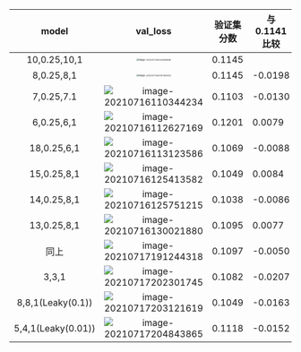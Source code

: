 |       model        |                           val_loss                           | 验证集分数 | 与0.1141比较 | 提交分数 |                           除去特征                           |
| :----------------: | :----------------------------------------------------------: | :--------: | ------------ | :------: | :----------------------------------------------------------: |
|    10,0.25,10,1    | <img src="file://C:/Users/cys/AppData/Roaming/Typora/typora-user-images/image-20210716104208606.png?lastModify=1626403323" alt="image-20210716104208606" style="zoom: 25%;" /> |   0.1145   |              |  0.1174  | 'V5','V9','V11','V14','V17','V19','V21','V22','V23','V27','V28',V35' |
|     8,0.25,8,1     | <img src="C:\Users\cys\AppData\Roaming\Typora\typora-user-images\image-20210716105758015.png" alt="image-20210716105758015" style="zoom:25%;" /> |   0.1145   | -0.0198      |  0.1321  |                             同上                             |
|     7,0.25,7.1     | ![image-20210716110344234](C:\Users\cys\AppData\Roaming\Typora\typora-user-images\image-20210716110344234.png) |   0.1103   | -0.0130      |  0.1230  |                             同上                             |
|     6,0.25,6,1     | ![image-20210716112627169](C:\Users\cys\AppData\Roaming\Typora\typora-user-images\image-20210716112627169.png) |   0.1201   | 0.0079       |  0.1249  |                             同上                             |
|    18,0.25,6,1     | ![image-20210716113123586](C:\Users\cys\AppData\Roaming\Typora\typora-user-images\image-20210716113123586.png) |   0.1069   | -0.0088      |  0.1179  |                             同上                             |
|    15,0.25,8,1     | ![image-20210716125413582](C:\Users\cys\AppData\Roaming\Typora\typora-user-images\image-20210716125413582.png) |   0.1049   | 0.0084       |  0.1231  |                           删除 V28                           |
|    14,0.25,8,1     | ![image-20210716125751215](C:\Users\cys\AppData\Roaming\Typora\typora-user-images\image-20210716125751215.png) |   0.1038   | -0.0086      |  0.1159  |                             同上                             |
|    13,0.25,8,1     | ![image-20210716130021880](C:\Users\cys\AppData\Roaming\Typora\typora-user-images\image-20210716130021880.png) |   0.1095   | 0.0077       |  0.1232  |                             同上                             |
|        同上        | ![image-20210717191244318](C:\Users\cys\AppData\Roaming\Typora\typora-user-images\image-20210717191244318.png) |   0.1097   | -0.0050      |  0.1173  |                             同上                             |
|       3,3,1        | ![image-20210717202301745](C:\Users\cys\AppData\Roaming\Typora\typora-user-images\image-20210717202301745.png) |   0.1082   | -0.0207      |  0.1198  | 'V5','V9','V11','V14','V17','V19','V21','V22','V23','V25','V27','V32','V33','V34','V35' |
| 8,8,1(Leaky(0.1))  | ![image-20210717203121619](C:\Users\cys\AppData\Roaming\Typora\typora-user-images\image-20210717203121619.png) |   0.1049   | -0.0163      |  0.1183  | 'V5','V9','V11','V14','V17','V19','V21','V22','V23','V27','V35' |
| 5,4,1(Leaky(0.01)) | ![image-20210717204843865](C:\Users\cys\AppData\Roaming\Typora\typora-user-images\image-20210717204843865.png) |   0.1118   | -0.0152      |  0.1198  |                             同上                             |


